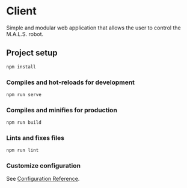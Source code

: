 # Client

Simple and modular web application that allows the user to control the M.A.L.S. robot.

## Project setup

``` bash
npm install
```

### Compiles and hot-reloads for development

``` bash
npm run serve
```

### Compiles and minifies for production

``` bash
npm run build
```

### Lints and fixes files

``` bash
npm run lint
```

### Customize configuration

See [Configuration Reference](https://cli.vuejs.org/config/).

